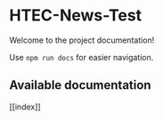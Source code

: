 # HTEC-News-Test

Welcome to the project documentation!

Use `npm run docs` for easier navigation.

## Available documentation

[[index]]
